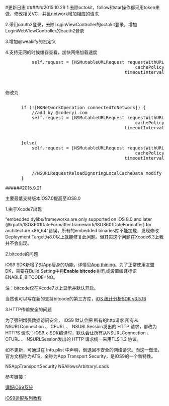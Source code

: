 #更新日志
######2015.10.29
1.去除octokit，follow和star操作都采用token来做，修改相关VC，并且network增加相应的请求

2.采用oauth2登录，去除LoginViewController的octokit登录，增加LoginWebViewController的oauth2登录

3.增加@weakify的宏定义

4.支持无网的时候缓存查看，加快网络加载速度
<pre>
          self.request = [NSMutableURLRequest requestWithURL:finalURL
                                                 cachePolicy:NSURLRequestReloadIgnoringLocalCacheData
                                             timeoutInterval:kMKNetworkKitRequestTimeOutInSeconds];
          

</pre>
修改为
<pre>

      if (![MKNetworkOperation connectedToNetwork]) {
          //add by @coderyi.com
          self.request = [NSMutableURLRequest requestWithURL:finalURL
                                                 cachePolicy:NSURLRequestReturnCacheDataDontLoad
                                             timeoutInterval:kMKNetworkKitRequestTimeOutInSeconds];
          

      }else{
          self.request = [NSMutableURLRequest requestWithURL:finalURL
                                                 cachePolicy:NSURLRequestUseProtocolCachePolicy
                                             timeoutInterval:kMKNetworkKitRequestTimeOutInSeconds];
          

          //NSURLRequestReloadIgnoringLocalCacheData modify NSURLRequestUseProtocolCachePolicy @coderyi.com
      }
</pre>

######2015.9.21

主要最低支持版本iOS7.0提高至iOS8.0

1.由于Xcode7出现

“embedded dylibs/frameworks are only supported on iOS 8.0 and later (@rpath/ISO8601DateFormatter.framework/ISO8601DateFormatter) for architecture x86_64”错误，所有的embedded binaries库不能加载，发现修改Deployment Target为8.0以上就能修复此问题。但其实这个问题在Xcode6.3上我并不会出现。

2.bitcode的问题

iOS9 SDK新增了对App瘦身的功能，详情见[App thining](https://developer.apple.com/library/prerelease/ios/documentation/IDEs/Conceptual/AppDistributionGuide/AppThinning/AppThinning.html#//apple_ref/doc/uid/TP40012582-CH35)。为了正常使用友盟DK，需要在Build Setting中将**Enable bitcode**关闭,或设置编译标识ENABLE_BITCODE=NO。

注：bitcode仅在Xcode7以上显示并默认开启。

当然也可以写在新的支持bitcode的第三方库，[iOS 统计分析SDK v3.5.16](http://dev.umeng.com/analytics/ios-doc/sdk-download)

3.HTTP传输安全的问题

为了强制增强数据访问安全， iOS9 默认会把 所有的http请求 所有从NSURLConnection 、 CFURL 、 NSURLSession发出的 HTTP 请求，都改为 HTTPS 请求：iOS9.x-SDK编译时，默认会让所有从NSURLConnection 、 CFURL 、 NSURLSession发出的 HTTP 请求统一采用TLS 1.2 协议。

如不更新，可通过在 Info.plist 中声明，倒退回不安全的网络请求。而这一做法，官方文档称为ATS，全称为App Transport Security，是iOS9的一个新特性。

<key>NSAppTransportSecurity</key>
<dict>
    <!--Connect to anything (this is probably BAD)-->
    <key>NSAllowsArbitraryLoads</key>
    <true/>
</dict>

参考链接：

[适配iOS9系统](http://dev.umeng.com/social/ios/ios9)

[iOS9适配系列教程](https://github.com/ChenYilong/iOS9AdaptationTips)